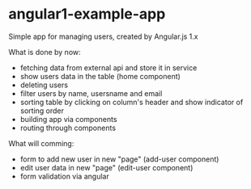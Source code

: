 # angular1-example-app
Simple app for managing users, created by Angular.js 1.x

What is done by now:
  - fetching data from external api and store it in service
  - show users data in the table (home component)
  - deleting users
  - filter users by name, usersname and email
  - sorting table by clicking on column's header and show indicator of sorting order
  - building app via components
  - routing through components

What will comming:
  - form to add new user in new "page" (add-user component)
  - edit user data in new "page" (edit-user component)
  - form validation via angular
